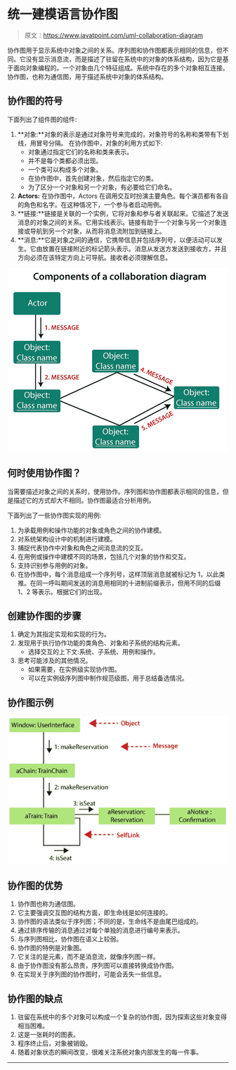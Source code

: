 # 统一建模语言协作图

> 原文：<https://www.javatpoint.com/uml-collaboration-diagram>

协作图用于显示系统中对象之间的关系。序列图和协作图都表示相同的信息，但不同。它没有显示消息流，而是描述了驻留在系统中的对象的体系结构，因为它是基于面向对象编程的。一个对象由几个特征组成。系统中存在的多个对象相互连接。协作图，也称为通信图，用于描述系统中对象的体系结构。

## 协作图的符号

下面列出了组件图的组件:

1.  **对象:**对象的表示是通过对象符号来完成的，对象符号的名称和类带有下划线，用冒号分隔。
    在协作图中，对象的利用方式如下:
    *   对象通过指定它们的名称和类来表示。
    *   并不是每个类都必须出现。
    *   一个类可以构成多个对象。
    *   在协作图中，首先创建对象，然后指定它的类。
    *   为了区分一个对象和另一个对象，有必要给它们命名。
2.  **Actors:** 在协作图中，Actors 在调用交互时扮演主要角色。每个演员都有各自的角色和名字。在这种情况下，一个参与者启动用例。
3.  **链接:**链接是关联的一个实例，它将对象和参与者关联起来。它描述了发送消息的对象之间的关系。它用实线表示。链接有助于一个对象与另一个对象连接或导航到另一个对象，从而将消息流附加到链接上。
4.  **消息:**它是对象之间的通信，它携带信息并包括序列号，以便活动可以发生。它由放置在链接附近的标记箭头表示。消息从发送方发送到接收方，并且方向必须在该特定方向上可导航。接收者必须理解信息。

![UML Collaboration Diagram](img/cb33b5b5c83f28616db177cf92e60251.png)

## 何时使用协作图？

当需要描述对象之间的关系时，使用协作。序列图和协作图都表示相同的信息，但是描述它的方式却大不相同。协作图最适合分析用例。

下面列出了一些协作图实现的用例:

1.  为承载用例和操作功能的对象或角色之间的协作建模。
2.  对系统架构设计中的机制进行建模。
3.  捕捉代表协作中对象和角色之间消息流的交互。
4.  在用例或操作中建模不同的场景，包括几个对象的协作和交互。
5.  支持识别参与用例的对象。
6.  在协作图中，每个消息组成一个序列号，这样顶层消息就被标记为 1，以此类推。在同一呼叫期间发送的消息用相同的十进制前缀表示，但用不同的后缀 1、2 等表示。根据它们的出现。

## 创建协作图的步骤

1.  确定为其指定实现和实现的行为。
2.  发现用于执行协作功能的类角色、对象和子系统的结构元素。
    *   选择交互的上下文:系统、子系统、用例和操作。
3.  思考可能涉及的其他情况。
    *   如果需要，在实例级实现协作图。
    *   可以在实例级序列图中制作规范级图，用于总结备选情况。

## 协作图示例

![UML Collaboration Diagram](img/3e6b553f37be3ad3a4625a94f722e7f6.png)

## 协作图的优势

1.  协作图也称为通信图。
2.  它主要强调交互图的结构方面，即生命线是如何连接的。
3.  协作图的语法类似于序列图；不同的是，生命线不是由尾巴组成的。
4.  通过排序传输的消息通过对每个单独的消息进行编号来表示。
5.  与序列图相比，协作图在语义上较弱。
6.  协作图的特例是对象图。
7.  它关注的是元素，而不是消息流，就像序列图一样。
8.  由于协作图没有那么昂贵，序列图可以直接转换成协作图。
9.  在实现关于序列图的协作图时，可能会丢失一些信息。

## 协作图的缺点

1.  驻留在系统中的多个对象可以构成一个复杂的协作图，因为探索这些对象变得相当困难。
2.  这是一张耗时的图表。
3.  程序终止后，对象被销毁。
4.  随着对象状态的瞬间改变，很难关注系统对象内部发生的每一件事。

* * *